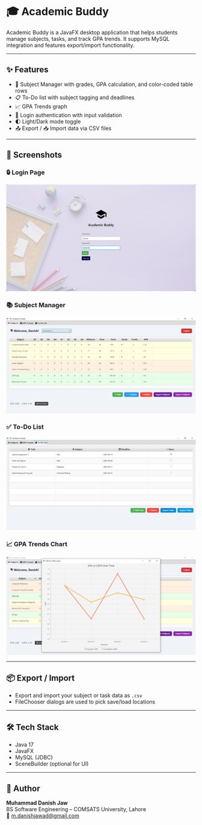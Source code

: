 # 🎓 Academic Buddy

Academic Buddy is a JavaFX desktop application that helps students manage subjects, tasks, and track GPA trends. It supports MySQL integration and features export/import functionality.

---

## ✨ Features

- 📘 Subject Manager with grades, GPA calculation, and color-coded table rows
- 📋 To-Do list with subject tagging and deadlines
- 📈 GPA Trends graph
- 🔐 Login authentication with input validation
- 🌓 Light/Dark mode toggle
- 📤 Export / 📥 Import data via CSV files

---

## 📸 Screenshots

### 🔒 Login Page  
![Login](login.png)

### 📚 Subject Manager  
![Subject Manager](Dashboard.png)

### ✅ To-Do List  
![To-Do List](To-Do-List.png)

### 📈 GPA Trends Chart  
![GPA Trends](Trends-Chart.png)

---

## 📦 Export / Import

- Export and import your subject or task data as `.csv`
- FileChooser dialogs are used to pick save/load locations

---

## 🛠 Tech Stack

- Java 17  
- JavaFX  
- MySQL (JDBC)  
- SceneBuilder (optional for UI)  

---
## 👤 Author

**Muhammad Danish Jaw**  
BS Software Engineering – COMSATS University, Lahore  
📧 [m.danishjawad@gmail.com](mailto:m.danishjawad@gmail.com)
